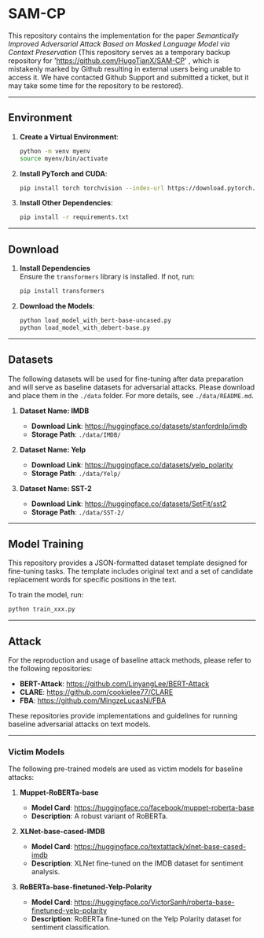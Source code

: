 # SAM-CP

This repository contains the implementation for the paper *Semantically Improved Adversarial Attack Based on Masked Language Model via Context Preservation* (This repository serves as a temporary backup repository for 'https://github.com/HugoTianX/SAM-CP' , which is mistakenly marked by Github resulting in external users being unable to access it. We have contacted Github Support and submitted a ticket, but it may take some time for the repository to be restored).

---

## Environment

1. **Create a Virtual Environment**:
   
   ```bash
   python -m venv myenv
   source myenv/bin/activate
   ```
   
2. **Install PyTorch and CUDA**:
   
   ```bash
   pip install torch torchvision --index-url https://download.pytorch.org/whl/cu121
   ```
   
3. **Install Other Dependencies**:
   
   ```bash
   pip install -r requirements.txt
   ```

---

## Download

1. **Install Dependencies**  
   Ensure the `transformers` library is installed. If not, run:

   ```bash
   pip install transformers
   ```

2. **Download the Models**:
   
   ```bash
   python load_model_with_bert-base-uncased.py
   python load_model_with_debert-base.py
   ```

---

## Datasets

The following datasets will be used for fine-tuning after data preparation and will serve as baseline datasets for adversarial attacks. Please download and place them in the `./data` folder. For more details, see `./data/README.md`.

1. **Dataset Name: IMDB**  
   - **Download Link**: https://huggingface.co/datasets/stanfordnlp/imdb 
   - **Storage Path**: `./data/IMDB/`

2. **Dataset Name: Yelp**  
   - **Download Link**: https://huggingface.co/datasets/yelp_polarity
   - **Storage Path**: `./data/Yelp/`

3. **Dataset Name: SST-2**  
   - **Download Link**: https://huggingface.co/datasets/SetFit/sst2  
   - **Storage Path**: `./data/SST-2/`

---

## Model Training

This repository provides a JSON-formatted dataset template designed for fine-tuning tasks. The template includes original text and a set of candidate replacement words for specific positions in the text.

To train the model, run:

```bash
python train_xxx.py
```

---

## Attack

For the reproduction and usage of baseline attack methods, please refer to the following repositories:

- **BERT-Attack**: https://github.com/LinyangLee/BERT-Attack 
- **CLARE**: https://github.com/cookielee77/CLARE 
- **FBA**: https://github.com/MingzeLucasNi/FBA

These repositories provide implementations and guidelines for running baseline adversarial attacks on text models.

---

### Victim Models

The following pre-trained models are used as victim models for baseline attacks:

1. **Muppet-RoBERTa-base**  
   - **Model Card**: https://huggingface.co/facebook/muppet-roberta-base
   - **Description**: A robust variant of RoBERTa.

2. **XLNet-base-cased-IMDB**  
   - **Model Card**: https://huggingface.co/textattack/xlnet-base-cased-imdb
   - **Description**: XLNet fine-tuned on the IMDB dataset for sentiment analysis.

3. **RoBERTa-base-finetuned-Yelp-Polarity**  
   - **Model Card**: https://huggingface.co/VictorSanh/roberta-base-finetuned-yelp-polarity
   - **Description**: RoBERTa fine-tuned on the Yelp Polarity dataset for sentiment classification.
